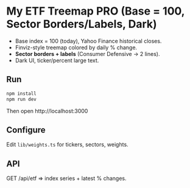 # My ETF Treemap PRO (Base = 100, Sector Borders/Labels, Dark)

- Base index = 100 (today), Yahoo Finance historical closes.
- Finviz-style treemap colored by daily % change.
- **Sector borders + labels** (Consumer Defensive -> 2 lines).
- Dark UI, ticker/percent large text.

## Run
```bash
npm install
npm run dev
```
Then open http://localhost:3000

## Configure
Edit `lib/weights.ts` for tickers, sectors, weights.

## API
GET /api/etf => index series + latest % changes.
